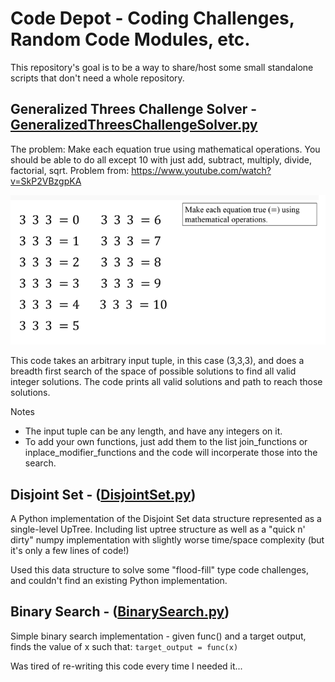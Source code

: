 # Code Depot - Coding Challenges, Random Code Modules, etc.

This repository's goal is to be a way to share/host some small standalone scripts that don't need a whole repository.

## Generalized Threes Challenge Solver - [GeneralizedThreesChallengeSolver.py](GeneralizedThreesChallengeSolver.py)


The problem: Make each equation true using mathematical operations. You should be able to do all except 10 with just add, subtract, multiply, divide, factorial, sqrt. Problem from: https://www.youtube.com/watch?v=SkP2VBzgpKA

![Threes Challenge](images/ThreesChallenge.png)

This code takes an arbitrary input tuple, in this case (3,3,3), and does a breadth first search of the space of possible solutions to find all valid integer solutions. The code prints all valid solutions and path to reach those solutions.

Notes

- The input tuple can be any length, and have any integers on it. 
- To add your own functions, just add them to the list join_functions or inplace_modifier_functions and the code will incorperate those into the search.

## Disjoint Set - ([DisjointSet.py](DisjointSet.py))

A Python implementation of the Disjoint Set data structure represented as a single-level UpTree. Including list uptree structure as well as a "quick n' dirty" numpy implementation with slightly worse time/space complexity (but it's only a few lines of code!)

Used this data structure to solve some "flood-fill" type code challenges, and couldn't find an existing Python implementation.

## Binary Search - ([BinarySearch.py](BinarySearch.py))

Simple binary search implementation - given func() and a target output, finds the value of x such that: `target_output = func(x)`

Was tired of re-writing this code every time I needed it...